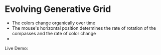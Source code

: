 # Evolving Generative Grid
* The colors change organically over time
* The mouse's horizontal position determines the rate of rotation of the compasses and the rate of color change
* 

Live Demo: 

